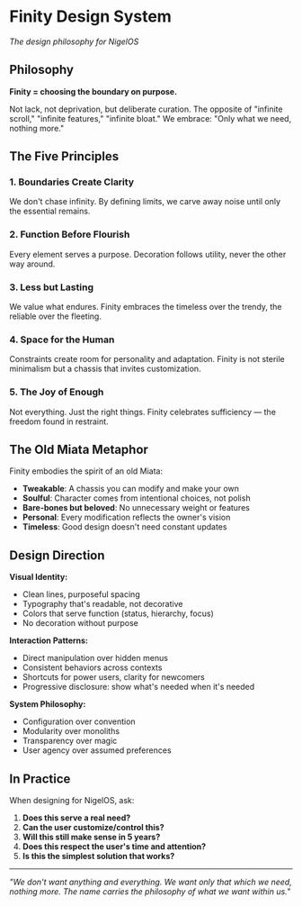 # Finity Design System

*The design philosophy for NigelOS*

## Philosophy

**Finity = choosing the boundary on purpose.**

Not lack, not deprivation, but deliberate curation. The opposite of "infinite scroll," "infinite features," "infinite bloat." We embrace: "Only what we need, nothing more."

## The Five Principles

### 1. Boundaries Create Clarity
We don't chase infinity. By defining limits, we carve away noise until only the essential remains.

### 2. Function Before Flourish
Every element serves a purpose. Decoration follows utility, never the other way around.

### 3. Less but Lasting
We value what endures. Finity embraces the timeless over the trendy, the reliable over the fleeting.

### 4. Space for the Human
Constraints create room for personality and adaptation. Finity is not sterile minimalism but a chassis that invites customization.

### 5. The Joy of Enough
Not everything. Just the right things. Finity celebrates sufficiency — the freedom found in restraint.

## The Old Miata Metaphor

Finity embodies the spirit of an old Miata:
- **Tweakable**: A chassis you can modify and make your own
- **Soulful**: Character comes from intentional choices, not polish
- **Bare-bones but beloved**: No unnecessary weight or features
- **Personal**: Every modification reflects the owner's vision
- **Timeless**: Good design doesn't need constant updates

## Design Direction

**Visual Identity:**
- Clean lines, purposeful spacing
- Typography that's readable, not decorative
- Colors that serve function (status, hierarchy, focus)
- No decoration without purpose

**Interaction Patterns:**
- Direct manipulation over hidden menus
- Consistent behaviors across contexts
- Shortcuts for power users, clarity for newcomers
- Progressive disclosure: show what's needed when it's needed

**System Philosophy:**
- Configuration over convention
- Modularity over monoliths
- Transparency over magic
- User agency over assumed preferences

## In Practice

When designing for NigelOS, ask:
1. **Does this serve a real need?**
2. **Can the user customize/control this?**
3. **Will this still make sense in 5 years?**
4. **Does this respect the user's time and attention?**
5. **Is this the simplest solution that works?**

---

*"We don't want anything and everything. We want only that which we need, nothing more. The name carries the philosophy of what we want within us."*